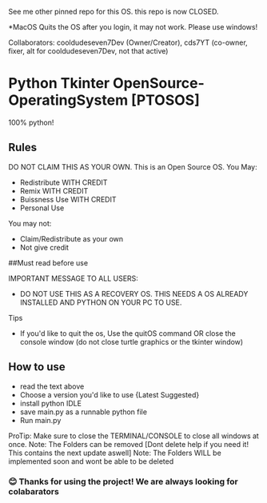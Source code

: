 See me other pinned repo for this OS. this repo is now CLOSED.


*MacOS Quits the OS after you login, it may not work. Please use windows!

Collaborators: cooldudeseven7Dev (Owner/Creator), cds7YT (co-owner, fixer, alt for cooldudeseven7Dev, not that active)
# Python Tkinter OpenSource-OperatingSystem [PTOSOS]
100% python!
## Rules
DO NOT CLAIM THIS AS YOUR OWN.
This is an Open Source OS.
You May:
- Redistribute WITH CREDIT
- Remix WITH CREDIT
- Buissness Use WITH CREDIT
- Personal Use

You may not:
- Claim/Redistribute as your own
- Not give credit
 
 ##Must read before use
 
IMPORTANT MESSAGE TO ALL USERS:
- DO NOT USE THIS AS A RECOVERY OS. THIS NEEDS A OS ALREADY INSTALLED AND PYTHON ON YOUR PC TO USE. 

Tips
- If you'd like to quit the os, Use the quitOS command OR close the console window (do not close turtle graphics or the tkinter window)

## How to use
- read the text above
- Choose a version you'd like to use {Latest Suggested}
- install python IDLE
- save main.py as a runnable python file
- Run main.py

ProTip: Make sure to close the TERMINAL/CONSOLE to close all windows at once.
Note: The Folders can be removed [Dont delete help if you need it! This contains the next update aswell]
Note: The Folders WILL be implemented soon and wont be able to be deleted
### 😊 Thanks for using the project! We are always looking for colabarators
